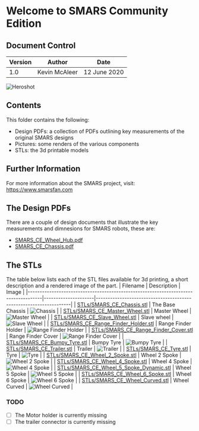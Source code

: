 # Welcome to SMARS Community Edition

## Document Control

| Version | Author        | Date         |
|---------|---------------|--------------|
| 1.0     | Kevin McAleer | 12 June 2020 |

![Heroshot](Pictures/Heroshot.png)

## Contents

This folder contains the following:

- Design PDFs: a collection of PDFs outlining key measurements of the original SMARS designs
- Pictures: some renders of the various components
- STLs: the 3d printable models

## Further Information

 For more information about the SMARS project, visit:
 <https://www.smarsfan.com>

## The Design PDFs

There are a couple of design documents that illustrate the key measurements and dimnesions for SMARS robots, these are:

- [SMARS_CE_Wheel_Hub.pdf](Design/SMARS_CE_Wheel_Hub.pdf)
- [SMARS_CE_Chassis.pdf](Design/SMARS_CE_Chassis.pdf)

## The STLs

The table below lists each of the STL files available for 3d printing, a short description and a rendered image of the part.
| Filename                                                                           | Description         | Image                                                             |
|------------------------------------------------------------------------------------|---------------------|-------------------------------------------------------------------|
| [STLs/SMARS_CE_Chassis.stl](STLs/SMARS_CE_Chassis.stl)                             | The Base Chassis    | ![Chassis](Pictures/chassis.png)                                  |
| [STLs/SMARS_CE_Master_Wheel.stl](STLs/SMARS_CE_Master_Wheel.stl)                   | Master Wheel        | ![Master Wheel](Pictures/SMARS_CE_Master_Wheel.png)               |
| [STLs/SMARS_CE_Slave_Wheel.stl](STLs/SMARS_CE_Slave_Wheel.stl)                    | Slave wheel         | ![Slave Wheel](Pictures/SMARS_CE_Slave_Wheel.png)                 |
| [STLs/SMARS_CE_Range_Finder_Holder.stl](STLs/SMARS_CE_Range_Finder_Holder.stl)             | Range Finder Holder | ![Range Finder Holder](Pictures/SMARS_CE_Range_Finder_Holder.png) |
| [STLs/SMARS_CE_Range_Finder_Cover.stl](STLs/SMARS_CE_Range_Finder_Cover.stl)       | Range Finder Cover  | ![Range Finder Cover](Pictures/SMARS_CE_Range_Finder_Cover.png)   |
| [STLs/SMARS_CE_Bumpy_Tyre.stl](STLs/SMARS_CE_Bumpy_Tyre.stl)                       | Bumpy Tyre          | ![Bumpy Tyre](Pictures/SMARS_CE_Bumpy_Tyre.png)                   |
| [STLs/SMARS_CE_Trailer.stl](STLs/SMARS_CE_Trailer.stl)                             | Trailer             | ![Trailer](Pictures/SMARS_CE_Trailer.png)                         |
| [STLs/SMARS_CE_Tyre.stl](STLs/SMARS_CE_Tyre.stl)                                   | Tyre                | ![Tyre](Pictures/SMARS_CE_Tyre.png)                               |
| [STLs/SMARS_CE_Wheel_2_Spoke.stl](STLs/SMARS_CE_Wheel_2_Spoke.stl)                 | Wheel 2 Spoke       | ![Wheel 2 Spoke](Pictures/SMARS_CE_Wheel_2_Spoke.png)             |
| [STLs/SMARS_CE_Wheel_4_Spoke.stl](STLs/SMARS_CE_Wheel_4_Spoke.stl)                 | Wheel 4 Spoke       | ![Wheel 4 Spoke](Pictures/SMARS_CE_Wheel_4_Spoke.png)             |
| [STLs/SMARS_CE_Wheel_5_Spoke_Dynamic.stl](STLs/SMARS_CE_Wheel_5_Spoke_Dynamic.stl) | Wheel 5 Spoke       | ![Wheel 5 Spoke](Pictures/SMARS_CE_Wheel_5_Spoke.png)             |
| [STLs/SMARS_CE_Wheel_6_Spoke.stl](STLs/SMARS_CE_Wheel_6_Spoke.stl)                 | Wheel 6 Spoke       | ![Wheel 6 Spoke](Pictures/SMARS_CE_Wheel_6_Spoke.png)             |
| [STLs/SMARS_CE_Wheel_Curved.stl](STLs/SMARS_CE_Wheel_Curved.stl)                   | Wheel Curved        | ![Wheel Curved](Pictures/SMARS_CE_Wheel_Curved.png)               |

### TODO

- [ ] The Motor holder is currently missing
- [ ] The trailer connector is currently missing
